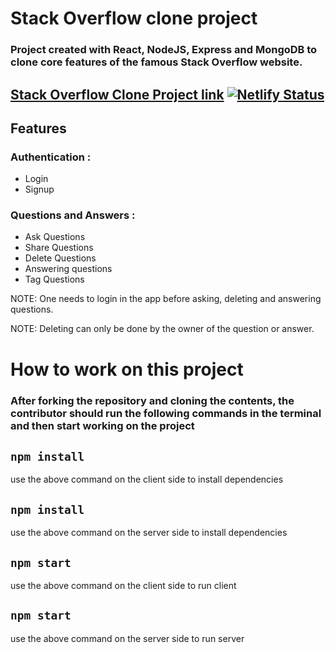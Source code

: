 # Stack Overflow clone project

### Project created with React, NodeJS, Express and MongoDB to clone core features of the famous Stack Overflow website.

## [Stack Overflow Clone Project link](https://stack-overflow-clone-app.netlify.app) [![Netlify Status](https://api.netlify.com/api/v1/badges/e4fa5e73-1738-4be5-9d47-7528e30ca0fe/deploy-status)](https://app.netlify.com/sites/stack-overflow-clone-app/deploys)

## Features 
### Authentication :
- Login
- Signup

### Questions and Answers :
- Ask Questions
- Share Questions
- Delete Questions
- Answering questions
- Tag Questions

NOTE: One needs to login in the app before asking, deleting and answering questions.

NOTE: Deleting can only be done by the owner of the question or answer.


# How to work on this project
### After forking the repository and cloning the contents, the contributor should run the following commands in the terminal and then start working on the project
## `npm install`
use the above command on the client side to install dependencies

## `npm install`
use the above command on the server side to install dependencies

## `npm start`
use the above command on the client side to run client

## `npm start`
use the above command on the server side to run server
